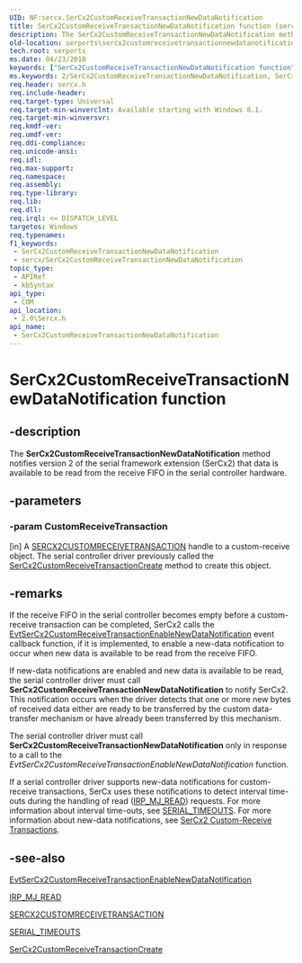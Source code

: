```yaml
---
UID: NF:sercx.SerCx2CustomReceiveTransactionNewDataNotification
title: SerCx2CustomReceiveTransactionNewDataNotification function (sercx.h)
description: The SerCx2CustomReceiveTransactionNewDataNotification method notifies version 2 of the serial framework extension (SerCx2) that data is available to be read from the receive FIFO in the serial controller hardware.
old-location: serports\sercx2customreceivetransactionnewdatanotification.htm
tech.root: serports
ms.date: 04/23/2018
keywords: ["SerCx2CustomReceiveTransactionNewDataNotification function"]
ms.keywords: 2/SerCx2CustomReceiveTransactionNewDataNotification, SerCx2CustomReceiveTransactionNewDataNotification, SerCx2CustomReceiveTransactionNewDataNotification method [Serial Ports], serports.sercx2customreceivetransactionnewdatanotification
req.header: sercx.h
req.include-header: 
req.target-type: Universal
req.target-min-winverclnt: Available starting with Windows 8.1.
req.target-min-winversvr: 
req.kmdf-ver: 
req.umdf-ver: 
req.ddi-compliance: 
req.unicode-ansi: 
req.idl: 
req.max-support: 
req.namespace: 
req.assembly: 
req.type-library: 
req.lib: 
req.dll: 
req.irql: <= DISPATCH_LEVEL
targetos: Windows
req.typenames: 
f1_keywords:
 - SerCx2CustomReceiveTransactionNewDataNotification
 - sercx/SerCx2CustomReceiveTransactionNewDataNotification
topic_type:
 - APIRef
 - kbSyntax
api_type:
 - COM
api_location:
 - 2.0\Sercx.h
api_name:
 - SerCx2CustomReceiveTransactionNewDataNotification
---
```


# SerCx2CustomReceiveTransactionNewDataNotification function


## -description

The <b>SerCx2CustomReceiveTransactionNewDataNotification</b> method notifies version 2 of the serial framework extension (SerCx2) that data is available to be read from the receive FIFO in the serial controller hardware.

## -parameters

### -param CustomReceiveTransaction 

[in]
A <a href="/windows-hardware/drivers/serports/sercx2-object-handles">SERCX2CUSTOMRECEIVETRANSACTION</a> handle to a custom-receive object. The serial controller driver previously called the <a href="/windows-hardware/drivers/ddi/sercx/nf-sercx-sercx2customreceivetransactioncreate">SerCx2CustomReceiveTransactionCreate</a> method to create this object.

## -remarks

If the receive FIFO in the serial controller becomes empty before a custom-receive transaction can be completed, SerCx2 calls the <a href="/previous-versions/windows/hardware/drivers/dn265201(v=vs.85)">EvtSerCx2CustomReceiveTransactionEnableNewDataNotification</a> event callback function, if it is implemented, to enable a new-data notification to occur when new data is available to be read from the receive FIFO.

If new-data notifications are enabled and new data is available to be read, the serial controller driver must call <b>SerCx2CustomReceiveTransactionNewDataNotification</b> to notify SerCx2. This notification occurs when the driver detects that one or more new bytes of received data either are ready to be transferred by the custom data-transfer mechanism or have already been transferred by this mechanism.

The serial controller driver must call <b>SerCx2CustomReceiveTransactionNewDataNotification</b> only in response to a call to the <i>EvtSerCx2CustomReceiveTransactionEnableNewDataNotification</i> function.

If a serial controller driver supports new-data notifications for custom-receive transactions, SerCx uses these notifications to detect interval time-outs during the handling of read (<a href="/windows-hardware/drivers/ifs/irp-mj-read">IRP_MJ_READ</a>) requests. For more information about interval time-outs, see <a href="/windows-hardware/drivers/ddi/ntddser/ns-ntddser-_serial_timeouts">SERIAL_TIMEOUTS</a>. For more information about new-data notifications, see <a href="/previous-versions/dn265314(v=vs.85)">SerCx2 Custom-Receive Transactions</a>.

## -see-also

<a href="/previous-versions/windows/hardware/drivers/dn265201(v=vs.85)">EvtSerCx2CustomReceiveTransactionEnableNewDataNotification</a>



<a href="/windows-hardware/drivers/ifs/irp-mj-read">IRP_MJ_READ</a>



<a href="/windows-hardware/drivers/serports/sercx2-object-handles">SERCX2CUSTOMRECEIVETRANSACTION</a>



<a href="/windows-hardware/drivers/ddi/ntddser/ns-ntddser-_serial_timeouts">SERIAL_TIMEOUTS</a>



<a href="/windows-hardware/drivers/ddi/sercx/nf-sercx-sercx2customreceivetransactioncreate">SerCx2CustomReceiveTransactionCreate</a>
